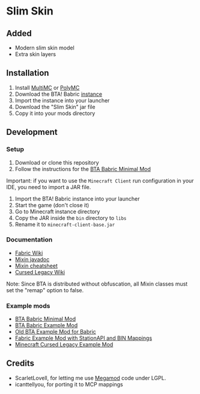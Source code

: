 # Slim Skin

## Added

* Modern slim skin model
* Extra skin layers

## Installation

1. Install [MultiMC](https://multimc.org/) or [PolyMC](https://polymc.org/)
2. Download the BTA! Babric [instance](https://drive.google.com/file/d/1V6nHw_uErtckjTWjfbmX2_qebeTXLbQV/view)
3. Import the instance into your launcher
4. Download the "Slim Skin" jar file
5. Copy it into your mods directory

## Development

### Setup

1. Download or clone this repository
2. Follow the instructions for the [BTA Babric Minimal Mod](https://github.com/Turnip-Labs/bta-minimal-mod)

Important: if you want to use the `Minecraft Client` run configuration in your IDE, you need to import a JAR file.

1. Import the BTA! Babric instance into your launcher
2. Start the game (don't close it)
3. Go to Minecraft instance directory
4. Copy the JAR inside the `bin` directory to `libs`
5. Rename it to `minecraft-client-base.jar`

### Documentation

* [Fabric Wiki](https://fabricmc.net/wiki/doku.php)
* [Mixin javadoc](https://jenkins.liteloader.com/view/Other/job/Mixin/javadoc/index.html)
* [Mixin cheatsheet](https://github.com/2xsaiko/mixin-cheatsheet/blob/master/README.md)
* [Cursed Legacy Wiki](https://minecraft-cursed-legacy.github.io/wiki/index.html)

Note: Since BTA is distributed without obfuscation, all Mixin classes must set the "remap" option to false.

### Example mods

* [BTA Babric Minimal Mod](https://github.com/Turnip-Labs/bta-minimal-mod)
* [BTA Babric Example Mod](https://github.com/Turnip-Labs/bta-example-mod)
* [Old BTA Example Mod for Babric](https://github.com/pkstDev/BTAExampleMod-babric)
* [Fabric Example Mod with StationAPI and BIN Mappings](https://github.com/calmilamsy/stationapi-example-mod/tree/dev/12)
* [Minecraft Cursed Legacy Example Mod](https://github.com/minecraft-cursed-legacy/Example-Mod)

## Credits

* ScarletLovell, for letting me use [Megamod](https://github.com/OldHaven-Network/MegaMod-Mixins) code under LGPL.
* icanttellyou, for porting it to MCP mappings
